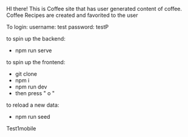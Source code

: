 HI there! This is Coffee site that has user generated content of coffee. 
Coffee Recipes are created and favorited to the user 

To login: 
username: test
password: testP

to spin up the backend: 
- npm run serve

to spin up the frontend: 
-  git clone
-  npm i
-  npm run dev
-  then press " o "

to reload a new data: 
- npm run seed


Test1mobile